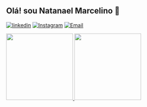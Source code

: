 
## Olá! sou Natanael Marcelino 🐘

[![linkedin](https://img.shields.io/badge/LinkedIn-0077B5?style=for-the-badge&logo=linkedin&logoColor=white)](https://www.linkedin.com/in/natanael-marcelino-78487b291/)
[![Instagram](https://img.shields.io/badge/Instagram-E4405F?style=for-the-badge&logo=instagram&logoColor=white)]()
[![Email](https://img.shields.io/badge/Gmail-D14836?style=for-the-badge&logo=gmail&logoColor=white)](natan.devback@gmail.com)


<div>
<a href="https://github.com/NatanBack77">
<img height="180em" src="https://github-readme-stats.vercel.app/api?username=NatanBack77&show_icons=true&theme=tokyonight">
<img height="180em" src="https://github-readme-stats.vercel.app/api/top-langs/?username=anuraghazra&layout=compact&show_icons=true&theme=tokyonight">
</div>
